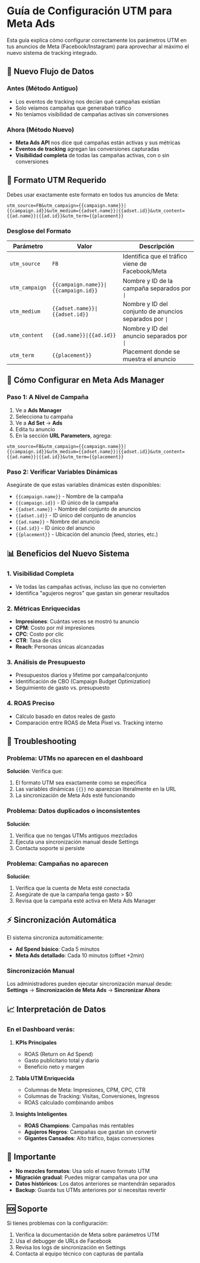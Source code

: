 # Guía de Configuración UTM para Meta Ads

Esta guía explica cómo configurar correctamente los parámetros UTM en tus anuncios de Meta (Facebook/Instagram) para aprovechar al máximo el nuevo sistema de tracking integrado.

## 🔄 Nuevo Flujo de Datos

### Antes (Método Antiguo)
- Los eventos de tracking nos decían qué campañas existían
- Solo veíamos campañas que generaban tráfico
- No teníamos visibilidad de campañas activas sin conversiones

### Ahora (Método Nuevo)
- **Meta Ads API** nos dice qué campañas están activas y sus métricas
- **Eventos de tracking** agregan las conversiones capturadas
- **Visibilidad completa** de todas las campañas activas, con o sin conversiones

## 📝 Formato UTM Requerido

Debes usar exactamente este formato en todos tus anuncios de Meta:

```
utm_source=FB&utm_campaign={{campaign.name}}|{{campaign.id}}&utm_medium={{adset.name}}|{{adset.id}}&utm_content={{ad.name}}|{{ad.id}}&utm_term={{placement}}
```

### Desglose del Formato

| Parámetro | Valor | Descripción |
|-----------|-------|-------------|
| `utm_source` | `FB` | Identifica que el tráfico viene de Facebook/Meta |
| `utm_campaign` | `{{campaign.name}}\|{{campaign.id}}` | Nombre y ID de la campaña separados por `\|` |
| `utm_medium` | `{{adset.name}}\|{{adset.id}}` | Nombre y ID del conjunto de anuncios separados por `\|` |
| `utm_content` | `{{ad.name}}\|{{ad.id}}` | Nombre y ID del anuncio separados por `\|` |
| `utm_term` | `{{placement}}` | Placement donde se muestra el anuncio |

## 🎯 Cómo Configurar en Meta Ads Manager

### Paso 1: A Nivel de Campaña
1. Ve a **Ads Manager**
2. Selecciona tu campaña
3. Ve a **Ad Set** → **Ads**
4. Edita tu anuncio
5. En la sección **URL Parameters**, agrega:

```
utm_source=FB&utm_campaign={{campaign.name}}|{{campaign.id}}&utm_medium={{adset.name}}|{{adset.id}}&utm_content={{ad.name}}|{{ad.id}}&utm_term={{placement}}
```

### Paso 2: Verificar Variables Dinámicas
Asegúrate de que estas variables dinámicas estén disponibles:
- `{{campaign.name}}` - Nombre de la campaña
- `{{campaign.id}}` - ID único de la campaña
- `{{adset.name}}` - Nombre del conjunto de anuncios
- `{{adset.id}}` - ID único del conjunto de anuncios
- `{{ad.name}}` - Nombre del anuncio
- `{{ad.id}}` - ID único del anuncio
- `{{placement}}` - Ubicación del anuncio (feed, stories, etc.)

## 📊 Beneficios del Nuevo Sistema

### 1. **Visibilidad Completa**
- Ve todas las campañas activas, incluso las que no convierten
- Identifica "agujeros negros" que gastan sin generar resultados

### 2. **Métricas Enriquecidas**
- **Impresiones**: Cuántas veces se mostró tu anuncio
- **CPM**: Costo por mil impresiones
- **CPC**: Costo por clic
- **CTR**: Tasa de clics
- **Reach**: Personas únicas alcanzadas

### 3. **Análisis de Presupuesto**
- Presupuestos diarios y lifetime por campaña/conjunto
- Identificación de CBO (Campaign Budget Optimization)
- Seguimiento de gasto vs. presupuesto

### 4. **ROAS Preciso**
- Cálculo basado en datos reales de gasto
- Comparación entre ROAS de Meta Pixel vs. Tracking interno

## 🔧 Troubleshooting

### Problema: UTMs no aparecen en el dashboard
**Solución**: Verifica que:
1. El formato UTM sea exactamente como se especifica
2. Las variables dinámicas `{{}}` no aparezcan literalmente en la URL
3. La sincronización de Meta Ads esté funcionando

### Problema: Datos duplicados o inconsistentes
**Solución**: 
1. Verifica que no tengas UTMs antiguos mezclados
2. Ejecuta una sincronización manual desde Settings
3. Contacta soporte si persiste

### Problema: Campañas no aparecen
**Solución**:
1. Verifica que la cuenta de Meta esté conectada
2. Asegúrate de que la campaña tenga gasto > $0
3. Revisa que la campaña esté activa en Meta Ads Manager

## ⚡ Sincronización Automática

El sistema sincroniza automáticamente:

- **Ad Spend básico**: Cada 5 minutos
- **Meta Ads detallado**: Cada 10 minutos (offset +2min)

### Sincronización Manual
Los administradores pueden ejecutar sincronización manual desde:
**Settings** → **Sincronización de Meta Ads** → **Sincronizar Ahora**

## 📈 Interpretación de Datos

### En el Dashboard verás:

1. **KPIs Principales**
   - ROAS (Return on Ad Spend)
   - Gasto publicitario total y diario
   - Beneficio neto y margen

2. **Tabla UTM Enriquecida**
   - Columnas de Meta: Impresiones, CPM, CPC, CTR
   - Columnas de Tracking: Visitas, Conversiones, Ingresos
   - ROAS calculado combinando ambos

3. **Insights Inteligentes**
   - **ROAS Champions**: Campañas más rentables
   - **Agujeros Negros**: Campañas que gastan sin convertir
   - **Gigantes Cansados**: Alto tráfico, bajas conversiones

## 🚨 Importante

- **No mezcles formatos**: Usa solo el nuevo formato UTM
- **Migración gradual**: Puedes migrar campañas una por una
- **Datos históricos**: Los datos anteriores se mantendrán separados
- **Backup**: Guarda tus UTMs anteriores por si necesitas revertir

## 🆘 Soporte

Si tienes problemas con la configuración:
1. Verifica la documentación de Meta sobre parámetros UTM
2. Usa el debugger de URLs de Facebook
3. Revisa los logs de sincronización en Settings
4. Contacta al equipo técnico con capturas de pantalla 